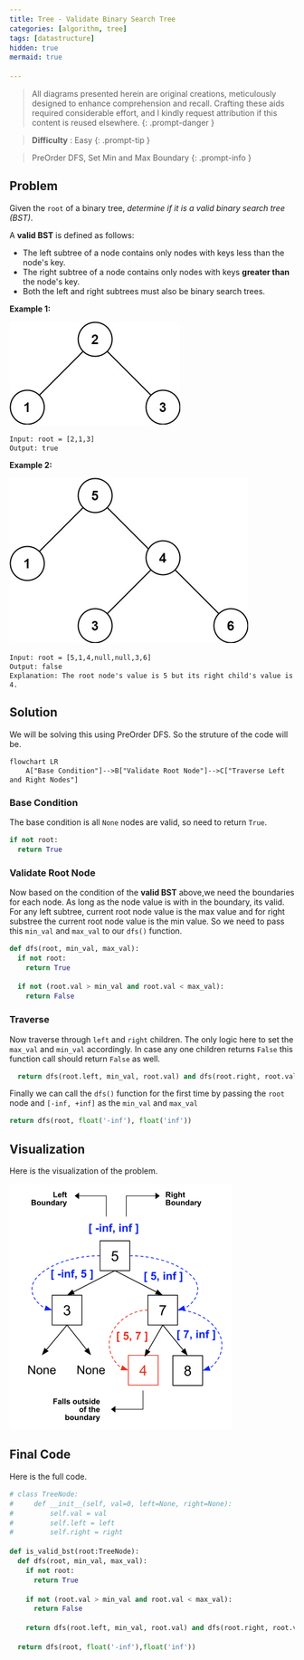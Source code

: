 ```yaml
---
title: Tree - Validate Binary Search Tree
categories: [algorithm, tree]
tags: [datastructure]
hidden: true
mermaid: true

---
```


> All diagrams presented herein are original creations, meticulously designed to enhance comprehension and recall. Crafting these aids required considerable effort, and I kindly request attribution if this content is reused elsewhere.
{: .prompt-danger }

> **Difficulty** :  Easy
{: .prompt-tip }

> PreOrder DFS, Set Min and Max Boundary
{: .prompt-info }

## Problem

Given the `root` of a binary tree, *determine if it is a valid binary search tree (BST)*. 

A **valid BST** is defined as follows:

- The left subtree of a node contains only nodes with keys less than the node's key.
- The right subtree of a node contains only nodes with keys **greater than** the node's key.
- Both the left and right subtrees must also be binary search trees.

**Example 1:**

<img src="../assets/img/tree1.jpeg" alt="addtwonumber1"  />

```
Input: root = [2,1,3]
Output: true
```

**Example 2:**

![btree](../assets/img/tree2.jpeg)

```
Input: root = [5,1,4,null,null,3,6]
Output: false
Explanation: The root node's value is 5 but its right child's value is 4.
```

## Solution

We will be solving this using PreOrder DFS. So the struture of the code will be.

```mermaid
flowchart LR
    A["Base Condition"]-->B["Validate Root Node"]-->C["Traverse Left and Right Nodes"]

```

### Base Condition

The base condition is all `None` nodes are valid, so need to return `True`. 

```python
if not root:
  return True
```

### Validate Root Node

Now based on the condition of the **valid BST** above,we need the boundaries for each node. As long as the node value is with in the boundary, its valid. For any left subtree, current root node value is the max value and for right substree the current root node value is the min value. So we need to pass this `min_val` and `max_val` to our `dfs()` function.

```python
def dfs(root, min_val, max_val):
  if not root:
    return True
  
  if not (root.val > min_val and root.val < max_val):
    return False
```

### Traverse

Now traverse through `left` and `right` children. The only logic here to set the `max_val` and `min_val` accordingly. In case any one children returns `False` this function call should return `False` as well.

```python
  return dfs(root.left, min_val, root.val) and dfs(root.right, root.val, max_val)
```

Finally we can call the `dfs()` function for the first time by passing the `root` node and `[-inf, +inf]` as the `min_val` and `max_val`

```python
return dfs(root, float('-inf'), float('inf'))
```



## Visualization

Here is the visualization of the problem.



<img src="../assets/img/image-20240411203833410.png" alt="image-20240411203833410" style="zoom: 50%;" />

## Final Code

Here is the full code.

```python
# class TreeNode:
#     def __init__(self, val=0, left=None, right=None):
#         self.val = val
#         self.left = left
#         self.right = right

def is_valid_bst(root:TreeNode):
  def dfs(root, min_val, max_val):
    if not root:
      return True
    
    if not (root.val > min_val and root.val < max_val):
      return False
    
    return dfs(root.left, min_val, root.val) and dfs(root.right, root.val, max_val)
    
  return dfs(root, float('-inf'),float('inf'))  
  
  
  

```

